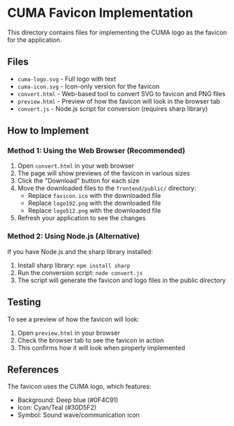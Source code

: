 # CUMA Favicon Implementation

This directory contains files for implementing the CUMA logo as the favicon for the application.

## Files

- `cuma-logo.svg` - Full logo with text
- `cuma-icon.svg` - Icon-only version for the favicon
- `convert.html` - Web-based tool to convert SVG to favicon and PNG files
- `preview.html` - Preview of how the favicon will look in the browser tab
- `convert.js` - Node.js script for conversion (requires sharp library)

## How to Implement

### Method 1: Using the Web Browser (Recommended)

1. Open `convert.html` in your web browser
2. The page will show previews of the favicon in various sizes
3. Click the "Download" button for each size
4. Move the downloaded files to the `frontend/public/` directory:
   - Replace `favicon.ico` with the downloaded file
   - Replace `logo192.png` with the downloaded file
   - Replace `logo512.png` with the downloaded file
5. Refresh your application to see the changes

### Method 2: Using Node.js (Alternative)

If you have Node.js and the sharp library installed:

1. Install sharp library: `npm install sharp`
2. Run the conversion script: `node convert.js`
3. The script will generate the favicon and logo files in the public directory

## Testing

To see a preview of how the favicon will look:

1. Open `preview.html` in your browser
2. Check the browser tab to see the favicon in action
3. This confirms how it will look when properly implemented

## References

The favicon uses the CUMA logo, which features:

- Background: Deep blue (#0F4C91)
- Icon: Cyan/Teal (#30D5F2)
- Symbol: Sound wave/communication icon
